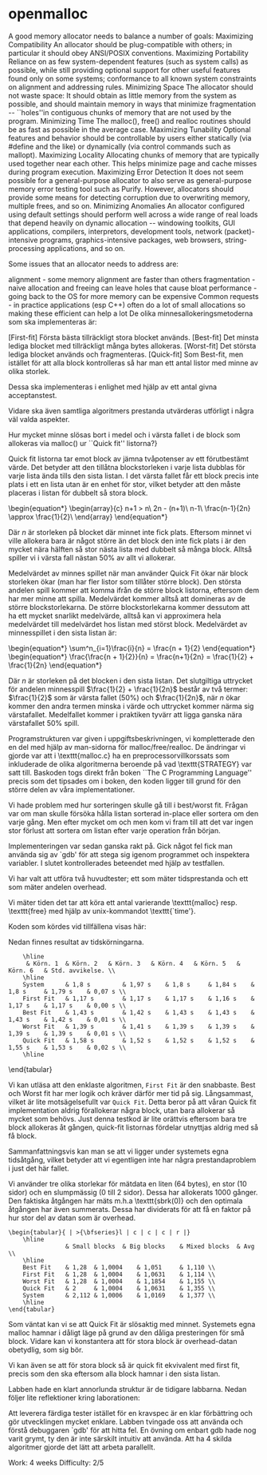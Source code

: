 # openmalloc

A good memory allocator needs to balance a number of goals:
Maximizing Compatibility
An allocator should be plug-compatible with others; in particular it should obey ANSI/POSIX conventions.
Maximizing Portability
Reliance on as few system-dependent features (such as system calls) as possible, while still providing optional support for other useful features found only on some systems; conformance to all known system constraints on alignment and addressing rules.
Minimizing Space
The allocator should not waste space: It should obtain as little memory from the system as possible, and should maintain memory in ways that minimize fragmentation -- ``holes''in contiguous chunks of memory that are not used by the program.
Minimizing Time
The malloc(), free() and realloc routines should be as fast as possible in the average case.
Maximizing Tunability
Optional features and behavior should be controllable by users either statically (via #define and the like) or dynamically (via control commands such as mallopt).
Maximizing Locality
Allocating chunks of memory that are typically used together near each other. This helps minimize page and cache misses during program execution.
Maximizing Error Detection
It does not seem possible for a general-purpose allocator to also serve as general-purpose memory error testing tool such as Purify. However, allocators should provide some means for detecting corruption due to overwriting memory, multiple frees, and so on.
Minimizing Anomalies
An allocator configured using default settings should perform well across a wide range of real loads that depend heavily on dynamic allocation -- windowing toolkits, GUI applications, compilers, interpretors, development tools, network (packet)-intensive programs, graphics-intensive packages, web browsers, string-processing applications, and so on.

Some issues that an allocator needs to address are:

alignment - some memory alignment are faster than others
fragmentation - naive allocation and freeing can leave holes that cause bloat
performance - going back to the OS for more memory can be expensive
Common requests - in practice applications (esp C++) often do a lot of small allocations so making these efficient can help a lot
De olika minnesallokeringsmetoderna som ska implementeras är:

[First-fit] Första bästa tillräckligt stora blocket används.
[Best-fit] Det minsta lediga blocket med tillräckligt många bytes allokeras.
[Worst-fit] Det största lediga blocket används och fragmenteras.
[Quick-fit] Som Best-fit, men istället för att alla block kontrolleras så har man ett antal listor med minne av olika storlek.

Dessa ska implementeras i enlighet med hjälp av ett antal givna acceptanstest.

Vidare ska även samtliga algoritmers prestanda utvärderas utförligt i några väl valda aspekter.

Hur mycket minne slösas bort i medel och i värsta fallet i de block som allokeras via malloc() ur ``Quick fit'' listorna?}

Quick fit listorna tar emot block av jämna tvåpotenser av ett
förutbestämt värde. Det betyder att den tillåtna blockstorleken i
varje lista dubblas för varje lista ända tills den sista listan. I
det värsta fallet får ett block precis inte plats i ett en lista utan är en
enhet för stor, vilket betyder att den måste placeras i listan för dubbelt så
stora block.

\begin{equation*}
\begin{array}{c}
n+1 > n\\
2n - (n+1)\\
n-1\\
\frac{n-1}{2n} \approx \frac{1}{2}\\
\end{array}
\end{equation*}

Där $n$ är storleken på blocket där minnet inte fick plats.
Eftersom minnet vi ville allokera bara är något större än det block den inte
fick plats i är den mycket nära hälften så stor nästa lista med dubbelt så många
block. Alltså spiller vi i värsta fall nästan $50\%$ av allt vi allokerar.

Medelvärdet av minnes spillet när man använder Quick Fit ökar när block
storleken ökar (man har fler listor som tillåter större block). Den största
andelen spill kommer att komma ifrån de större block listorna, eftersom dem har
mer minne att spilla. Medelvärdet kommer alltså att domineras av de större
blockstorlekarna. De större blockstorlekarna kommer dessutom att ha ett mycket
snarlikt medelvärde, alltså kan vi approximera hela medelvärdet till medelvärdet
hos listan med störst block. Medelvärdet av minnesspillet i den sista listan är:

\begin{equation*}
\sum^n_{i=1}\frac{i}{n} = \frac{n + 1}{2}
\end{equation*}
\begin{equation*}
\frac{\frac{n + 1}{2}}{n} = \frac{n+1}{2n} = \frac{1}{2} + \frac{1}{2n}
\end{equation*}

Där $n$ är storleken på det blocken i den sista listan. Det slutgiltiga uttrycket
för andelen minnesspill $\frac{1}{2} + \frac{1}{2n}$ består av två
termer: $\frac{1}{2}$ som är värsta fallet ($50\%$) och $\frac{1}{2n}$, när $n$
ökar kommer den andra termen minska i värde och uttrycket kommer närma sig värstafallet. 
Medelfallet kommer i praktiken tyvärr att ligga ganska nära värstafallet $50\%$ spill.


Programstrukturen var given i uppgiftsbeskrivningen, vi kompletterade den en del med hjälp av man-sidorna för malloc/free/realloc.
De ändringar vi gjorde var att i \texttt{malloc.c} ha en preprocessorvillkorssats som inkluderade de olika algoritmerna beroende på vad \texttt{STRATEGY} var satt till. Baskoden togs direkt från boken ``The C Programming Language'' precis som det tipsades om i boken, den koden ligger till grund för den större delen av våra implementationer.

Vi hade problem med hur sorteringen skulle gå till i best/worst fit. Frågan var om man skulle försöka hålla listan sorterad in-place eller sortera om den varje gång. Men efter mycket om och men kom vi fram till att det var ingen stor förlust att sortera om listan efter varje operation från början.

Implementeringen var sedan ganska rakt på. Gick något fel fick man använda sig av `gdb' för att stega sig igenom programmet och inspektera variabler. I slutet kontrollerades beteendet med hjälp av testfallen.

Vi har valt att utföra två huvudtester; ett som mäter tidsprestanda och ett som mäter andelen overhead.

Vi mäter tiden det tar att köra ett antal varierande \texttt{malloc} resp. \texttt{free} med hjälp av unix-kommandot \texttt{`time'}.


Koden som kördes vid tillfällena visas här:


Nedan finnes resultat av tidskörningarna.

		\hline
		 & Körn. 1	& Körn. 2	& Körn. 3	& Körn. 4	& Körn. 5	& Körn. 6	& Std. avvikelse. \\
		\hline
		System		& 1,8 s			& 1,97 s	& 1,8 s		& 1,84 s	& 1,8 s		& 1,79 s	& 0,07 s \\
		First Fit	& 1,17 s		& 1,17 s	& 1,17 s	& 1,16 s	& 1,17 s	& 1,17 s	& 0,00 s \\
		Best Fit	& 1,43 s		& 1,42 s	& 1,43 s	& 1,43 s	& 1,43 s	& 1,42 s	& 0,01 s \\
		Worst Fit	& 1,39 s		& 1,41 s	& 1,39 s	& 1,39 s	& 1,39 s	& 1,39 s	& 0,01 s \\
		Quick Fit	& 1,58 s		& 1,52 s	& 1,52 s	& 1,52 s	& 1,55 s	& 1,53 s	& 0,02 s \\
		\hline
\end{tabular}

Vi kan utläsa att den enklaste algoritmen, `First Fit` är den snabbaste. Best och Worst fit har mer logik och kräver därför mer tid på sig. Långsammast, vilket är lite motsägelsefullt var `Quick Fit`. Detta beror på att våran Quick fit implementation aldrig förallokerar några block, utan bara allokerar så mycket som behövs. Just denna testkod är lite orättvis eftersom bara tre block allokeras åt gången, quick-fit listornas fördelar utnyttjas aldrig med så få block.


Sammanfattningsvis kan man se att vi ligger under systemets egna tidsåtgång, vilket betyder att vi egentligen inte har några prestandaproblem i just det här fallet.



Vi använder tre olika storlekar för mätdata en liten (64 bytes), en stor (10 sidor) och en slumpmässig (0 till 2 sidor). Dessa har allokerats 1000 gånger. Den faktiska åtgången har mäts m.h.a \texttt{sbrk(0)} och den optimala åtgången har även summerats. Dessa har dividerats för att få en faktor på hur stor del av datan som är overhead.





	\begin{tabular}{ | >{\bfseries}l | c | c | c | r |}
		\hline
					& Small blocks	& Big blocks	& Mixed blocks	& Avg \\
		\hline
		Best Fit	& 1,28	& 1,0004	& 1,051		& 1,110 \\
		First Fit	& 1,28	& 1,0004	& 1,0631	& 1,114 \\
		Worst Fit	& 1,28	& 1,0004	& 1,1854	& 1,155 \\
		Quick Fit	& 2		& 1,0004	& 1,0631	& 1,355 \\
		System		& 2,112	& 1,0006	& 1,0169	& 1,377 \\
		\hline
	\end{tabular}


Som väntat kan vi se att Quick Fit är slösaktig med minnet. Systemets egna malloc hamnar i dåligt läge på grund av den dåliga presteringen för små block. Vidare kan vi konstantera att för stora block är overhead-datan obetydlig, som sig bör.

Vi kan även se att för stora block så är quick fit ekvivalent med first fit, precis som den ska eftersom alla block hamnar i den sista listan.


Labben hade en klart annorlunda struktur är de tidigare labbarna. Nedan följer lite reflektioner kring laborationen:


Att leverera färdiga tester istället för en kravspec är en klar förbättring och gör utvecklingen mycket enklare.
Labben tvingade oss att använda och förstå debuggaren `gdb' för att hitta fel. En övning om enbart gdb hade nog varit grymt, ty den är inte särskilt intuitiv att använda.
Att ha 4 skilda algoritmer gjorde det lätt att arbeta parallellt.


Work: 4 weeks
Difficulty: 2/5
